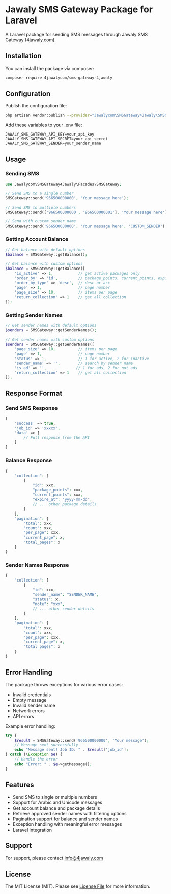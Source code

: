 # Jawaly SMS Gateway Package for Laravel

A Laravel package for sending SMS messages through Jawaly SMS Gateway (4jawaly.com).

## Installation

You can install the package via composer:

```bash
composer require 4jawalycom/sms-gateway-4jawaly
```

## Configuration

Publish the configuration file:

```bash
php artisan vendor:publish --provider="Jawalycom\SMSGateway4Jawaly\SMSGatewayServiceProvider"
```

Add these variables to your .env file:

```
JAWALY_SMS_GATEWAY_API_KEY=your_api_key
JAWALY_SMS_GATEWAY_API_SECRET=your_api_secret
JAWALY_SMS_GATEWAY_SENDER=your_sender_name
```

## Usage

### Sending SMS

```php
use Jawalycom\SMSGateway4Jawaly\Facades\SMSGateway;

// Send SMS to a single number
SMSGateway::send('966500000000', 'Your message here');

// Send SMS to multiple numbers
SMSGateway::send(['966500000000', '966500000001'], 'Your message here');

// Send with custom sender name
SMSGateway::send('966500000000', 'Your message here', 'CUSTOM_SENDER');
```

### Getting Account Balance

```php
// Get balance with default options
$balance = SMSGateway::getBalance();

// Get balance with custom options
$balance = SMSGateway::getBalance([
    'is_active' => 1,           // get active packages only
    'order_by' => 'id',         // package_points, current_points, expire_at or id
    'order_by_type' => 'desc',  // desc or asc
    'page' => 1,                // page number
    'page_size' => 10,          // items per page
    'return_collection' => 1    // get all collection
]);
```

### Getting Sender Names

```php
// Get sender names with default options
$senders = SMSGateway::getSenderNames();

// Get sender names with custom options
$senders = SMSGateway::getSenderNames([
    'page_size' => 10,          // items per page
    'page' => 1,                // page number
    'status' => 1,              // 1 for active, 2 for inactive
    'sender_name' => '',        // search by sender name
    'is_ad' => '',             // 1 for ads, 2 for not ads
    'return_collection' => 1    // get all collection
]);
```

## Response Format

### Send SMS Response
```php
[
    'success' => true,
    'job_id' => 'xxxxx',
    'data' => [
        // Full response from the API
    ]
]
```

### Balance Response
```php
{
    "collection": [
        {
            "id": xxx,
            "package_points": xxx,
            "current_points": xxx,
            "expire_at": "yyyy-mm-dd",
            // ... other package details
        }
    ],
    "pagination": {
        "total": xxx,
        "count": xxx,
        "per_page": xxx,
        "current_page": x,
        "total_pages": x
    }
}
```

### Sender Names Response
```php
{
    "collection": [
        {
            "id": xxx,
            "sender_name": "SENDER_NAME",
            "status": x,
            "note": "xxx",
            // ... other sender details
        }
    ],
    "pagination": {
        "total": xxx,
        "count": xxx,
        "per_page": xxx,
        "current_page": x,
        "total_pages": x
    }
}
```

## Error Handling

The package throws exceptions for various error cases:
- Invalid credentials
- Empty message
- Invalid sender name
- Network errors
- API errors

Example error handling:
```php
try {
    $result = SMSGateway::send('966500000000', 'Your message');
    // Message sent successfully
    echo "Message sent! Job ID: " . $result['job_id'];
} catch (\Exception $e) {
    // Handle the error
    echo "Error: " . $e->getMessage();
}
```

## Features

- Send SMS to single or multiple numbers
- Support for Arabic and Unicode messages
- Get account balance and package details
- Retrieve approved sender names with filtering options
- Pagination support for balance and sender names
- Exception handling with meaningful error messages
- Laravel integration

## Support

For support, please contact info@4jawaly.com

## License

The MIT License (MIT). Please see [License File](LICENSE.md) for more information.
